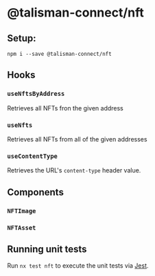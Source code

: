 # @talisman-connect/nft

## Setup:

```
npm i --save @talisman-connect/nft
```

## Hooks

### `useNftsByAddress`

Retrieves all NFTs fron the given address

### `useNfts`

Retrieves all NFTs from all of the given addresses

### `useContentType`

Retrieves the URL's `content-type` header value.

## Components

### `NFTImage`

### `NFTAsset`

## Running unit tests

Run `nx test nft` to execute the unit tests via [Jest](https://jestjs.io).
